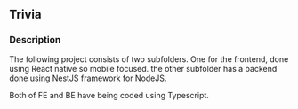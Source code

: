 ## Trivia

### Description

The following project consists of two subfolders. One for the frontend, done using React native so mobile focused. the other subfolder has a backend done using NestJS framework for NodeJS.

Both of FE and BE have being coded using Typescript.
